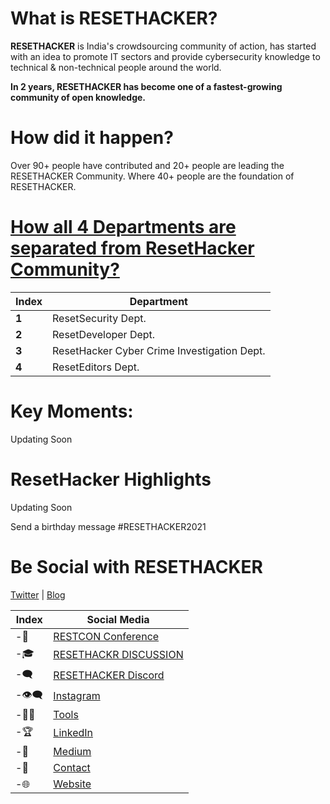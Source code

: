# What is RESETHACKER?
**RESETHACKER** is India's crowdsourcing community of action, has started with an idea to promote IT sectors and provide cybersecurity knowledge to technical & non-technical people around the world.

**In 2 years, RESETHACKER has become one of a fastest-growing community of open knowledge.**

# How did it happen?
Over 90+ people have contributed and 20+ people are leading the RESETHACKER Community.
Where 40+ people are the foundation of RESETHACKER.

# [How all 4 Departments are separated from ResetHacker Community?](/Departments.md)
Index | Department 
--- | ---
**1** | ResetSecurity Dept.
**2** | ResetDeveloper Dept.
**3** | ResetHacker Cyber Crime Investigation Dept.
**4** | ResetEditors Dept.

# Key Moments:

Updating Soon

# ResetHacker Highlights

Updating Soon


Send a birthday message #RESETHACKER2021


# Be Social with RESETHACKER
[Twitter](https://twitter.com/resethacker) | [Blog](https://instagram.com/@resethacker/)

Index | Social Media
--- | ---
-📢 | [RESTCON Conference](https://youtube.com/playlist?list=PLNR8n-5bMyMOMHqJS2drxIA78IOPxTBCO) 
-🎓 | [RESETHACKR DISCUSSION](https://t.me/resethacker/) 
-🗨 | [RESETHACKER Discord](https://discord.gg/HbM3435JcX)
-👁️‍🗨️ | [Instagram ](https://instagram.com/@resethacker/) 
-👩‍💻 | [Tools](https://github.com/RESETHACKER) 
-🏆 | [LinkedIn](https://www.linkedin.com/in/RESETHACKER/) 
-💬 | [Medium](https://www.resethackerofficial.medium.com/)
-📩 | [Contact](resethackerteam@gmail.com)
-🌐 | [Website](https://resethacker.com/) 

